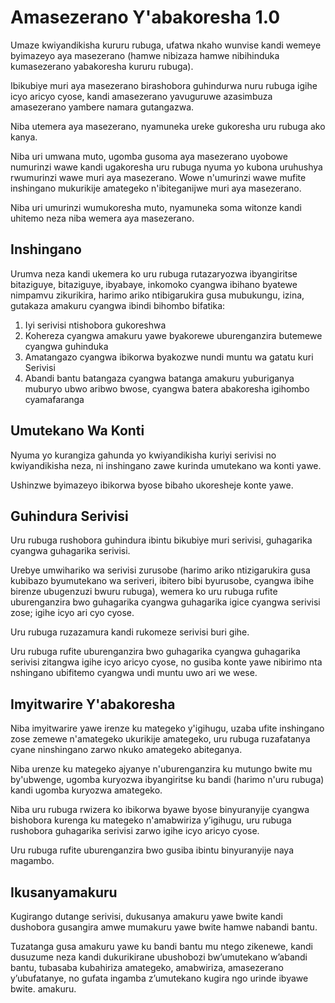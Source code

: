 # Amasezerano Y'abakoresha 1.0

Umaze kwiyandikisha kururu rubuga, ufatwa nkaho wunvise kandi wemeye byimazeyo aya masezerano (hamwe nibizaza hamwe nibihinduka kumasezerano yabakoresha kururu rubuga).

Ibikubiye muri aya masezerano birashobora guhindurwa nuru rubuga igihe icyo aricyo cyose, kandi amasezerano yavuguruwe azasimbuza amasezerano yambere namara gutangazwa.

Niba utemera aya masezerano, nyamuneka ureke gukoresha uru rubuga ako kanya.

Niba uri umwana muto, ugomba gusoma aya masezerano uyobowe numurinzi wawe kandi ugakoresha uru rubuga nyuma yo kubona uruhushya rwumurinzi wawe muri aya masezerano. Wowe n'umurinzi wawe mufite inshingano mukurikije amategeko n'ibiteganijwe muri aya masezerano.

Niba uri umurinzi wumukoresha muto, nyamuneka soma witonze kandi uhitemo neza niba wemera aya masezerano.

## Inshingano

Urumva neza kandi ukemera ko uru rubuga rutazaryozwa ibyangiritse bitaziguye, bitaziguye, ibyabaye, inkomoko cyangwa ibihano byatewe nimpamvu zikurikira, harimo ariko ntibigarukira gusa mubukungu, izina, gutakaza amakuru cyangwa ibindi bihombo bifatika:

1. Iyi serivisi ntishobora gukoreshwa
1. Kohereza cyangwa amakuru yawe byakorewe uburenganzira butemewe cyangwa guhinduka
1. Amatangazo cyangwa ibikorwa byakozwe nundi muntu wa gatatu kuri Serivisi
1. Abandi bantu batangaza cyangwa batanga amakuru yuburiganya muburyo ubwo aribwo bwose, cyangwa batera abakoresha igihombo cyamafaranga

## Umutekano Wa Konti

Nyuma yo kurangiza gahunda yo kwiyandikisha kuriyi serivisi no kwiyandikisha neza, ni inshingano zawe kurinda umutekano wa konti yawe.

Ushinzwe byimazeyo ibikorwa byose bibaho ukoresheje konte yawe.

## Guhindura Serivisi

Uru rubuga rushobora guhindura ibintu bikubiye muri serivisi, guhagarika cyangwa guhagarika serivisi.

Urebye umwihariko wa serivisi zurusobe (harimo ariko ntizigarukira gusa kubibazo byumutekano wa seriveri, ibitero bibi byurusobe, cyangwa ibihe birenze ubugenzuzi bwuru rubuga), wemera ko uru rubuga rufite uburenganzira bwo guhagarika cyangwa guhagarika igice cyangwa serivisi zose; igihe icyo ari cyo cyose.

Uru rubuga ruzazamura kandi rukomeze serivisi buri gihe.

Uru rubuga rufite uburenganzira bwo guhagarika cyangwa guhagarika serivisi zitangwa igihe icyo aricyo cyose, no gusiba konte yawe nibirimo nta nshingano ubifitemo cyangwa undi muntu uwo ari we wese.

## Imyitwarire Y'abakoresha

Niba imyitwarire yawe irenze ku mategeko y'igihugu, uzaba ufite inshingano zose zemewe n'amategeko ukurikije amategeko, uru rubuga ruzafatanya cyane ninshingano zarwo nkuko amategeko abiteganya.

Niba urenze ku mategeko ajyanye n'uburenganzira ku mutungo bwite mu by'ubwenge, ugomba kuryozwa ibyangiritse ku bandi (harimo n'uru rubuga) kandi ugomba kuryozwa amategeko.

Niba uru rubuga rwizera ko ibikorwa byawe byose binyuranyije cyangwa bishobora kurenga ku mategeko n'amabwiriza y’igihugu, uru rubuga rushobora guhagarika serivisi zarwo igihe icyo aricyo cyose.

Uru rubuga rufite uburenganzira bwo gusiba ibintu binyuranyije naya magambo.

## Ikusanyamakuru

Kugirango dutange serivisi, dukusanya amakuru yawe bwite kandi dushobora gusangira amwe mumakuru yawe bwite hamwe nabandi bantu.

Tuzatanga gusa amakuru yawe ku bandi bantu mu ntego zikenewe, kandi dusuzume neza kandi dukurikirane ubushobozi bw’umutekano w’abandi bantu, tubasaba kubahiriza amategeko, amabwiriza, amasezerano y’ubufatanye, no gufata ingamba z’umutekano kugira ngo urinde ibyawe bwite. amakuru.